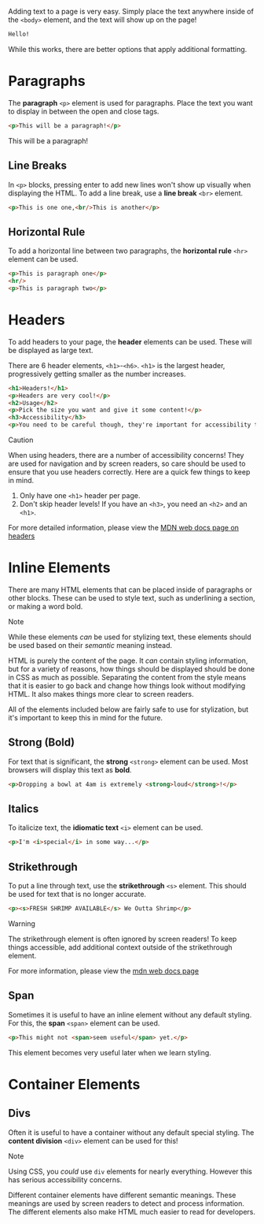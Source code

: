 Adding text to a page is very easy. Simply place the text anywhere inside of the `<body>` element, and the text will show up on the page!

```html preview
Hello!
```

While this works, there are better options that apply additional formatting. 

# Paragraphs

The **paragraph** `<p>` element is used for paragraphs. Place the text you want to display in between the open and close tags.

```html preview
<p>This will be a paragraph!</p>
```

<CodeEditor>
<EditorTab>
<p>This will be a paragraph!</p>
</EditorTab>
</CodeEditor>

## Line Breaks

In `<p>` blocks, pressing enter to add new lines won't show up visually when displaying the HTML. To add a line break, use a **line break** `<br>` element.

```html preview
<p>This is one one,<br/>This is another</p>
```

## Horizontal Rule

To add a horizontal line between two paragraphs, the **horizontal rule** `<hr>` element can be used. 

```html preview
<p>This is paragraph one</p>
<hr/>
<p>This is paragraph two</p>
```

# Headers

To add headers to your page, the **header** elements can be used. These will be displayed as large text.

There are 6 header elements, `<h1>`-`<h6>`. `<h1>` is the largest header, progressively getting smaller as the number increases. 

```html preview
<h1>Headers!</h1>
<p>Headers are very cool!</p>
<h2>Usage</h2>
<p>Pick the size you want and give it some content!</p>
<h3>Accessibility</h3>
<p>You need to be careful though, they're important for accessibility too!</p>
```

> [!CAUTION]
> When using headers, there are a number of accessibility concerns! They are used for navigation and by screen readers, so care should be used to ensure that you use headers correctly. Here are a quick few things to keep in mind.
> 1. Only have one `<h1>` header per page.
> 2. Don't skip header levels! If you have an `<h3>`, you need an `<h2>` and an `<h1>`.
>
> For more detailed information, please view the [MDN web docs page on headers](https://developer.mozilla.org/en-US/docs/Web/HTML/Element/Heading_Elements) 

# Inline Elements

There are many HTML elements that can be placed inside of paragraphs or other blocks. These can be used to style text, such as underlining a section, or making a word bold.  

> [!NOTE]
> While these elements *can* be used for stylizing text, these elements should be used based on their *semantic* meaning instead. 
> 
> HTML is purely the content of the page. It *can* contain styling information, but for a variety of reasons, how things should be displayed should be done in CSS as much as possible. 
> Separating the content from the style means that it is easier to go back and change how things look without modifying HTML. It also makes things more clear to screen readers.
>
> All of the elements included below are fairly safe to use for stylization, but it's important to keep this in mind for the future. 

## Strong (Bold)

For text that is significant, the **strong** `<strong>` element can be used. Most browsers will display this text as <strong>bold</strong>.

```html preview
<p>Dropping a bowl at 4am is extremely <strong>loud</strong>!</p>
```

## Italics

To italicize text, the **idiomatic text** `<i>` element can be used. 

```html preview
<p>I'm <i>special</i> in some way...</p>
```

## Strikethrough

To put a line through text, use the **strikethrough** `<s>` element. This should be used for text that is no longer accurate. 

```html preview
<p><s>FRESH SHRIMP AVAILABLE</s> We Outta Shrimp</p>
```

> [!WARNING]
> The strikethrough element is often ignored by screen readers! To keep things accessible, add additional context outside of the strikethrough element. 
>
> For more information, please view the [mdn web docs page](https://developer.mozilla.org/en-US/docs/Web/HTML/Element/s#accessibility)

## Span

Sometimes it is useful to have an inline element without any default styling. For this, the **span** `<span>` element can be used.

```html preview
<p>This might not <span>seem useful</span> yet.</p>
```

This element becomes very useful later when we learn styling. 

# Container Elements

## Divs

Often it is useful to have a container without any default special styling. The **content division** `<div>` element can be used for this!

> [!NOTE]
> Using CSS, you *could* use `div` elements for nearly everything. However this has serious accessibility concerns.
>
> Different container elements have different semantic meanings. These meanings are used by screen readers to detect and process information. 
> The different elements also make HTML much easier to read for developers.